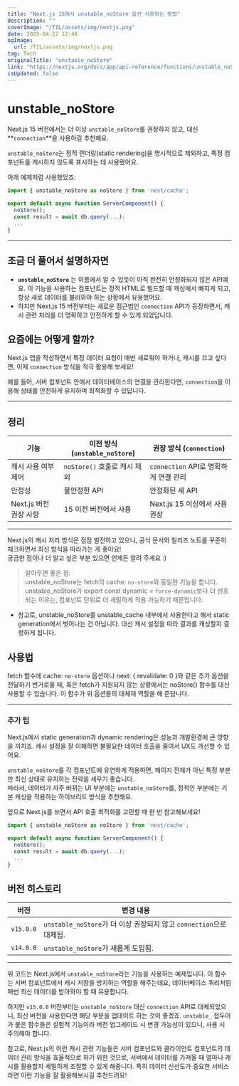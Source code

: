 ```yaml
---
title: "Next.js 15에서 unstable_noStore 옵션 사용하는 방법"
description: ""
coverImage: "/TIL/assets/img/nextjs.png"
date: 2025-04-22 12:48
ogImage: 
  url: /TIL/assets/img/nextjs.png
tag: Tech
originalTitle: "unstable_noStore"
link: "https://nextjs.org/docs/app/api-reference/functions/unstable_noStore"
isUpdated: false
---
```



# unstable_noStore

Next.js 15 버전에서는 더 이상 `unstable_noStore`를 권장하지 않고, 대신 **`connection`**을 사용하길 추천해요.

`unstable_noStore`는 정적 렌더링(static rendering)을 명시적으로 제외하고, 특정 컴포넌트를 캐시하지 않도록 표시하는 데 사용됐어요.

아래 예제처럼 사용했었죠:

```js
import { unstable_noStore as noStore } from 'next/cache';

export default async function ServerComponent() {
  noStore();
  const result = await db.query(...);
  ...
}
```

---

## 조금 더 풀어서 설명하자면

- **`unstable_noStore`** 는 이름에서 알 수 있듯이 아직 완전히 안정화되지 않은 API예요. 이 기능을 사용하는 컴포넌트는 정적 HTML로 빌드할 때 캐싱에서 빠지게 되고, 항상 새로 데이터를 불러와야 하는 상황에서 유용했어요.
- 하지만 Next.js 15 버전부터는 새로운 접근법인 `connection` API가 등장하면서, 캐시 관련 처리를 더 명확하고 안전하게 할 수 있게 되었답니다.

## 요즘에는 어떻게 할까?

Next.js 앱을 작성하면서 특정 데이터 요청이 매번 새로워야 하거나, 캐시를 끄고 싶다면, 이제 `connection` 방식을 적극 활용해 보세요!

예를 들어, 서버 컴포넌트 안에서 데이터베이스의 연결을 관리한다면, `connection`을 이용해 상태를 안전하게 유지하며 최적화할 수 있답니다.

---

## 정리

| 기능                       | 이전 방식 (`unstable_noStore`)                 | 권장 방식 (`connection`)             |
|---------------------------|----------------------------------------------|----------------------------------|
| 캐시 사용 여부 제어         | `noStore()` 호출로 캐시 제외                     | `connection` API로 명확하게 연결 관리      |
| 안정성                     | 불안정한 API                                    | 안정화된 새 API                     |
| Next.js 버전 권장 사항        | 15 이전 버전에서 사용                            | Next.js 15 이상에서 사용 권장            |

---

Next.js의 캐시 처리 방식은 점점 발전하고 있으니, 공식 문서와 릴리즈 노트를 꾸준히 체크하면서 최신 방식을 따라가는 게 좋아요!  
궁금한 점이나 더 알고 싶은 부분 있으면 언제든 알려 주세요 :)

<!-- TIL 수평 -->
<ins class="adsbygoogle"
     style="display:block"
     data-ad-client="ca-pub-4877378276818686"
     data-ad-slot="1549334788"
     data-ad-format="auto"
     data-full-width-responsive="true"></ins>
<script>
(adsbygoogle = window.adsbygoogle || []).push({});
</script>

> 알아두면 좋은 점:  
unstable_noStore는 fetch의 cache: `no-store`와 동일한 기능을 합니다.  
unstable_noStore가 export const dynamic = `force-dynamic`보다 더 선호되는 이유는, 컴포넌트 단위로 더 세밀하게 적용 가능하기 때문입니다.

- 참고로, unstable_noStore를 unstable_cache 내부에서 사용한다고 해서 static generation에서 벗어나는 건 아닙니다. 대신 캐시 설정을 따라 결과를 캐싱할지 결정하게 됩니다.

## 사용법

fetch 함수에 cache: `no-store` 옵션이나 next: { revalidate: 0 }와 같은 추가 옵션을 전달하기 번거로울 때, 혹은 fetch가 지원되지 않는 상황에서는 noStore() 함수를 대신 사용할 수 있습니다. 이 함수가 위 옵션들의 대체재 역할을 해 준답니다.

---

### 추가 팁

Next.js에서 static generation과 dynamic rendering은 성능과 개발환경에 큰 영향을 끼치죠. 캐시 설정을 잘 이해하면 불필요한 데이터 호출을 줄여서 UX도 개선할 수 있어요.

`unstable_noStore`를 각 컴포넌트에 유연하게 적용하면, 페이지 전체가 아닌 특정 부분만 최신 상태로 유지하는 전략을 세우기 좋습니다.  
따라서, 데이터가 자주 바뀌는 UI 부분에는 `unstable_noStore`를, 정적인 부분에는 기본 캐싱을 적용하는 하이브리드 방식을 추천해요.

앞으로 Next.js를 쓰면서 API 호출 최적화를 고민할 때 한 번 참고해보세요!

<!-- TIL 수평 -->
<ins class="adsbygoogle"
     style="display:block"
     data-ad-client="ca-pub-4877378276818686"
     data-ad-slot="1549334788"
     data-ad-format="auto"
     data-full-width-responsive="true"></ins>
<script>
(adsbygoogle = window.adsbygoogle || []).push({});
</script>

```js
import { unstable_noStore as noStore } from 'next/cache';

export default async function ServerComponent() {
  noStore();
  const result = await db.query(...);
  ...
}
```

## 버전 히스토리

| 버전        | 변경 내용                                  |
|-------------|-----------------------------------------|
| `v15.0.0`   | `unstable_noStore`가 더 이상 권장되지 않고 `connection`으로 대체됨. |
| `v14.0.0`   | `unstable_noStore`가 새롭게 도입됨.                |

---

위 코드는 Next.js에서 `unstable_noStore`라는 기능을 사용하는 예제입니다. 이 함수는 서버 컴포넌트에서 캐시 저장을 방지하는 역할을 해주는데요, 데이터베이스 쿼리처럼 매번 최신 데이터를 받아와야 할 때 유용합니다.

하지만 `v15.0.0` 버전부터는 `unstable_noStore` 대신 `connection` API로 대체되었으니, 최신 버전을 사용한다면 해당 부분을 업데이트 하는 것이 좋겠죠. `unstable_` 접두어가 붙은 함수들은 실험적 기능이라 버전 업그레이드 시 변경 가능성이 있으니, 사용 시 주의해야 합니다.

참고로, Next.js의 이런 캐시 관련 기능들은 서버 컴포넌트와 클라이언트 컴포넌트의 데이터 관리 방식을 효율적으로 하기 위한 것으로, 서버에서 데이터를 가져올 때 얼마나 캐시를 활용할지 세밀하게 조절할 수 있게 해줍니다. 특히 데이터 신선도가 중요한 서비스라면 이런 기능을 잘 활용해보시길 추천드려요!